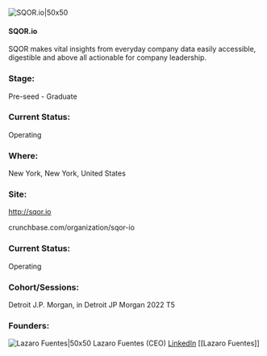 

![SQOR.io|50x50](https://apimg.techstars.com/profiles/1674593703174_249966.png)

#### SQOR.io
SQOR makes vital insights from everyday company data easily accessible, digestible and above all actionable for company leadership.

### Stage: 
Pre-seed - Graduate 

### Current Status: 
Operating

### Where:
New York, New York, United States

### Site:
http://sqor.io



crunchbase.com/organization/sqor-io

### Current Status: 
Operating

### Cohort/Sessions: 
Detroit J.P. Morgan, in Detroit JP Morgan 2022 T5

### Founders: 

![Lazaro Fuentes|50x50](https://www.f6s.com/content-resource/profiles/2684700_th2.jpg) Lazaro Fuentes (CEO) [LinkedIn](https://linkedin.com/in/lazfuentes) [[Lazaro Fuentes]]


